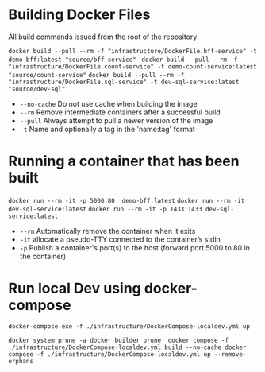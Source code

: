 
# Building Docker Files
All build commands issued from the root of the repository


`docker build --pull --rm -f "infrastructure/DockerFile.bff-service" -t demo-bff:latest "source/bff-service" `
`docker build --pull --rm -f "infrastructure/DockerFile.count-service" -t demo-count-service:latest "source/count-service"`
`docker build --pull --rm -f "infrastructure/DockerFile.sql-service" -t dev-sql-service:latest "source/dev-sql"`


- `--no-cache`		Do not use cache when building the image
- `--rm`	Remove intermediate containers after a successful build
- `--pull`		Always attempt to pull a newer version of the image
- `-t`		Name and optionally a tag in the 'name:tag' format

# Running a container that has been built

`docker run --rm -it -p 5000:80  demo-bff:latest`
`docker run --rm -it dev-sql-service:latest`
`docker run --rm -it -p 1433:1433 dev-sql-service:latest`

- `--rm` Automatically remove the container when it exits
- `-it` allocate a pseudo-TTY connected to the container’s stdin
- `-p` Publish a container's port(s) to the host (forward port 5000 to 80 in the container)




# Run local Dev using docker-compose

`docker-compose.exe -f ./infrastructure/DockerCompose-localdev.yml up`


`
docker system prune -a
docker builder prune 
docker compose -f ./infrastructure/DockerCompose-localdev.yml build --no-cache
docker compose -f ./infrastructure/DockerCompose-localdev.yml up --remove-orphans
`